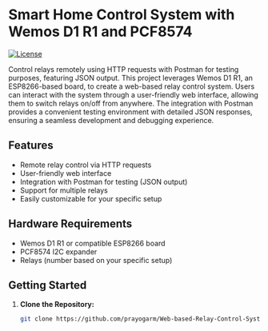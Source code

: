 # Smart Home Control System with Wemos D1 R1 and PCF8574

[![License](https://img.shields.io/badge/license-MIT-blue.svg)](https://opensource.org/licenses/MIT)

Control relays remotely using HTTP requests with Postman for testing purposes, featuring JSON output. This project leverages Wemos D1 R1, an ESP8266-based board, to create a web-based relay control system. Users can interact with the system through a user-friendly web interface, allowing them to switch relays on/off from anywhere. The integration with Postman provides a convenient testing environment with detailed JSON responses, ensuring a seamless development and debugging experience.

## Features

- Remote relay control via HTTP requests
- User-friendly web interface
- Integration with Postman for testing (JSON output)
- Support for multiple relays
- Easily customizable for your specific setup

## Hardware Requirements

- Wemos D1 R1 or compatible ESP8266 board
- PCF8574 I2C expander
- Relays (number based on your specific setup)

## Getting Started

1. **Clone the Repository:**
   ```bash
   git clone https://github.com/prayogarm/Web-based-Relay-Control-System-using-Wemos-D1-R1-ESP8266.git
